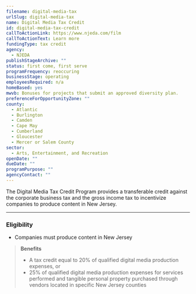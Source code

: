 ```yaml
---
filename: digital-media-tax
urlSlug: digital-media-tax
name: Digital Media Tax Credit
id: digital-media-tax-credit
callToActionLink: https://www.njeda.com/film
callToActionText: Learn more
fundingType: tax credit
agency:
  - NJEDA
publishStageArchive: ""
status: first come, first serve
programFrequency: reoccuring
businessStage: operating
employeesRequired: n/a
homeBased: yes
mwvb: Bonuses for projects that submit an approved diversity plan.
preferenceForOpportunityZone: ""
county:
  - Atlantic
  - Burlington
  - Camden
  - Cape May
  - Cumberland
  - Gloucester
  - Mercer or Salem County
sector:
  - Arts, Entertainment, and Recreation
openDate: ""
dueDate: ""
programPurpose: ""
agencyContact: ""
---
```


The Digital Media Tax Credit Program provides a transferable credit against the corporate business tax and the gross income tax to incentivize companies to produce content in New Jersey.

---

### Eligibility

- Companies must produce content in New Jersey

> **Benefits**
>
> - A tax credit equal to 20% of qualified digital media production expenses, or
> - 25% of qualified digital media production expenses for services performed and tangible personal property purchased through vendors located in specific New Jersey counties

